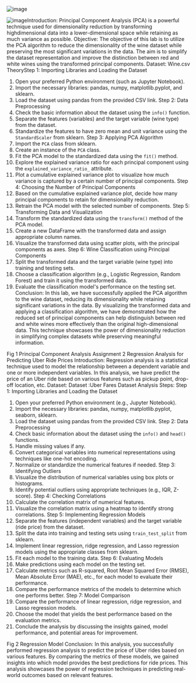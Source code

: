 ![image](https://github.com/vishwaje-et/lab1/assets/110335323/89774b0e-3d93-4968-b7cb-c7f4bedb2812)


![image](https://github.com/vishwaje-et/lab1/assets/110335323/02a26121-aad5-41a1-921c-0e724ff0340c)Introduction:
Principal Component Analysis (PCA) is a powerful technique used for dimensionality reduction by transforming highdimensional data into a lower-dimensional space while retaining as much variance as possible.
Objective:
The objective of this lab is to utilize the PCA algorithm to reduce the dimensionality of the wine dataset while
preserving the most significant variations in the data. The aim is to simplify the dataset representation and improve
the distinction between red and white wines using the transformed principal components.
Dataset: Wine.csv
TheoryStep 1: Importing Libraries and Loading the Dataset
1. Open your preferred Python environment (such as Jupyter Notebook).
2. Import the necessary libraries: pandas, numpy, matplotlib.pyplot, and sklearn.
3. Load the dataset using pandas from the provided CSV link.
Step 2: Data Preprocessing
1. Check the basic information about the dataset using the `info()` function.
2. Separate the features (variables) and the target variable (wine type) from the dataset.
3. Standardize the features to have zero mean and unit variance using the `StandardScaler` from sklearn.
Step 3: Applying PCA Algorithm
1. Import the `PCA` class from sklearn.
2. Create an instance of the `PCA` class.
3. Fit the PCA model to the standardized data using the `fit()` method.
4. Explore the explained variance ratio for each principal component using the `explained_variance_ratio_` attribute.
5. Plot a cumulative explained variance plot to visualize how much variance is captured by a certain number of
principal components.
Step 4: Choosing the Number of Principal Components
1. Based on the cumulative explained variance plot, decide how many principal components to retain for
dimensionality reduction.
2. Retrain the PCA model with the selected number of components.
Step 5: Transforming Data and Visualization
1. Transform the standardized data using the `transform()` method of the PCA model.
2. Create a new DataFrame with the transformed data and assign appropriate column names.
3. Visualize the transformed data using scatter plots, with the principal components as axes.
Step 6: Wine Classification using Principal Components
1. Split the transformed data and the target variable (wine type) into training and testing sets.
2. Choose a classification algorithm (e.g., Logistic Regression, Random Forest) and train it using the transformed data.
3. Evaluate the classification model's performance on the testing set.
Conclusion:
In this lab, we have successfully applied the PCA algorithm to the wine dataset, reducing its dimensionality while
retaining significant variations in the data. By visualizing the transformed data and applying a classification algorithm,
we have demonstrated how the reduced set of principal components can help distinguish between red and white
wines more effectively than the original high-dimensional data. This technique showcases the power of
dimensionality reduction in simplifying complex datasets while preserving meaningful information.

 Fig 1 Principal Component Analysis
Assignment 2
Regression Analysis for Predicting Uber Ride Prices
Introduction:
Regression analysis is a statistical technique used to model the relationship between a dependent variable and one
or more independent variables. In this analysis, we have predict the price of an Uber ride based on various features
such as pickup point, drop-off location, etc.
Dataset:
Dataset :Uber Fares Dataset
Analysis Steps:
Step 1: Importing Libraries and Loading the Dataset
1. Open your preferred Python environment (e.g., Jupyter Notebook).
2. Import the necessary libraries: pandas, numpy, matplotlib.pyplot, seaborn, sklearn.
3. Load the dataset using pandas from the provided CSV link.
Step 2: Data Preprocessing
1. Check basic information about the dataset using the `info()` and `head()` functions.
2. Handle missing values if any.
3. Convert categorical variables into numerical representations using techniques like one-hot encoding.
4. Normalize or standardize the numerical features if needed.
Step 3: Identifying Outliers
1. Visualize the distribution of numerical variables using box plots or histograms.
2. Identify potential outliers using appropriate techniques (e.g., IQR, Z-score).
Step 4: Checking Correlations
1. Calculate the correlation matrix of numerical features.
2. Visualize the correlation matrix using a heatmap to identify strong correlations.
Step 5: Implementing Regression Models
1. Separate the features (independent variables) and the target variable (ride price) from the dataset.
2. Split the data into training and testing sets using `train_test_split` from sklearn.
3. Implement linear regression, ridge regression, and Lasso regression models using the appropriate classes from
sklearn.
4. Fit each model to the training data.
Step 6: Evaluating Models
1. Make predictions using each model on the testing set.
2. Calculate metrics such as R-squared, Root Mean Squared Error (RMSE), Mean Absolute Error (MAE), etc., for each
model to evaluate their performance.
3. Compare the performance metrics of the models to determine which one performs better.
Step 7: Model Comparison
1. Compare the performance of linear regression, ridge regression, and Lasso regression models.
2. Choose the model that yields the best performance based on the evaluation metrics.
3. Conclude the analysis by discussing the insights gained, model performance, and potential areas for improvement.

 Fig 2 Regression Model
Conclusion:
In this analysis, you successfully performed regression analysis to predict the price of Uber rides based on various
features. By comparing the metrics of these models, we gained insights into which model provides the best
predictions for ride prices. This analysis showcases the power of regression techniques in predicting real-world
outcomes based on relevant features.

